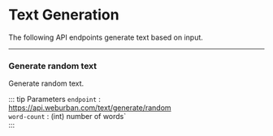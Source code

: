 # Text Generation 

The following API endpoints generate text based on input. 

***

### Generate random text

Generate random text.    

::: tip Parameters
`endpoint` : https://api.weburban.com/text/generate/random    
`word-count` : (int) number of words`       
:::
